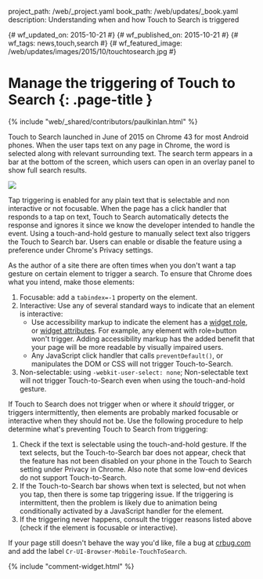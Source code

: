 project_path: /web/_project.yaml
book_path: /web/updates/_book.yaml
description: Understanding when and how Touch to Search is triggered

{# wf_updated_on: 2015-10-21 #}
{# wf_published_on: 2015-10-21 #}
{# wf_tags: news,touch,search #}
{# wf_featured_image: /web/updates/images/2015/10/touchtosearch.jpg #}

# Manage the triggering of Touch to Search {: .page-title }

{% include "web/_shared/contributors/paulkinlan.html" %}



Touch to Search launched in June of 2015 on Chrome 43 for most Android phones. When
 the user taps text on any page in Chrome, the word is selected along with 
relevant surrounding text. The search term appears in a bar at the bottom of 
the screen, which users can open  in an overlay panel to show full search 
results.

<img src="/web/updates/images/2015/10/touchtosearch.gif" style="max-width: 100%" />

Tap triggering is enabled for any plain text that is selectable and non 
interactive or not focusable. When the page has a click handler that responds 
to a tap on text, Touch to Search automatically detects the response and ignores 
it since we know the developer intended to handle the event.  Using a 
touch-and-hold gesture to manually select text also triggers the Touch to Search 
bar.  Users can enable or disable the feature using a preference under Chrome's 
Privacy settings.

As the author of a site there are often times when you don't want a tap gesture 
on certain element to trigger a search. To ensure that Chrome does what you 
intend, make those elements:

1. Focusable: add a `tabindex=-1` property on the element.
1. Interactive: Use any of several standard ways to indicate that an element is 
   interactive:
    * Use accessibility markup to indicate the element has a 
      [w](https://www.w3.org/TR/wai-aria/roles#widget_roles)[i](https://www.w3.org/TR/wai-aria/roles#widget_roles)[dget 
      role](https://www.w3.org/TR/wai-aria/roles#widget_roles), or [widget 
      attributes](https://www.w3.org/TR/wai-aria/states_and_properties#attrs_widgets). 
       For example, any element with role=button won't trigger.  Adding 
      accessibility markup has the added benefit that your page will be more 
      readable by visually impaired users.
    * Any JavaScript click handler that calls `preventDefault()`, or manipulates 
      the DOM or CSS will not trigger Touch-to-Search.
1. Non-selectable: using `-webkit-user-select: none`;  Non-selectable text will 
   not trigger Touch-to-Search even when using the touch-and-hold gesture.

If Touch to Search does not trigger when or where it _should_ trigger, or 
triggers intermittently, then elements are probably marked focusable or 
interactive when they should not be.  Use the following procedure to help 
determine what's preventing Touch to Search from triggering:

1. Check if the text is selectable using the touch-and-hold gesture.  If the 
   text selects, but the Touch-to-Search bar does not appear, check that the 
   feature has not been disabled on your phone in the Touch to Search setting 
   under Privacy in Chrome.  Also note that some low-end devices do not support 
   Touch-to-Search.
1. If the Touch-to-Search bar shows when text is selected, but not when you tap, 
   then there is some tap triggering issue.  If the triggering is intermittent, 
   then the problem is likely due to animation being conditionally activated by 
   a JavaScript handler for the element.
1. If the triggering never happens, consult the trigger reasons listed above 
   (check if the element is focusable or interactive).

If your page still doesn't behave the way you'd like, file a bug at 
[crbug.com](https://crbug.com) and add the label 
`Cr-UI-Browser-Mobile-TouchToSearch`.


{% include "comment-widget.html" %}
